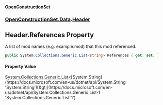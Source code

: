 #### [OpenConstructionSet](index.md 'index')
### [OpenConstructionSet.Data](index.md#OpenConstructionSet_Data 'OpenConstructionSet.Data').[Header](y6Au0zwIM7btf+C21xR7ow.md 'OpenConstructionSet.Data.Header')
## Header.References Property
A list of mod names (e.g. example.mod) that this mod referenced.  
```csharp
public System.Collections.Generic.List<string> References { get; set; }
```
#### Property Value
[System.Collections.Generic.List&lt;](https://docs.microsoft.com/en-us/dotnet/api/System.Collections.Generic.List-1 'System.Collections.Generic.List`1')[System.String](https://docs.microsoft.com/en-us/dotnet/api/System.String 'System.String')[&gt;](https://docs.microsoft.com/en-us/dotnet/api/System.Collections.Generic.List-1 'System.Collections.Generic.List`1')
